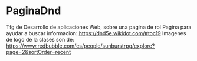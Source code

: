 # PaginaDnd
Tfg de Desarrollo de aplicaciones Web, sobre una pagina de rol
Pagina para ayudar a buscar informacion:
https://dnd5e.wikidot.com/#toc19
Imagenes de logo de la clases son de: https://www.redbubble.com/es/people/sunburstrpg/explore?page=2&sortOrder=recent
